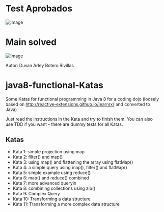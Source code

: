 # Test Aprobados
![image](https://user-images.githubusercontent.com/96325513/170425220-17a06e30-c255-4fbd-a4f4-c613c05a532b.png)

# Main solved
![image](https://user-images.githubusercontent.com/96325513/170425459-0e29c098-9981-4af0-98de-a8895fc1560f.png)

Autor: Duvan Arley Botero Rivillas

java8-functional-Katas
======================
Some Katas for functional programming in Java 8 for a coding dojo (loosely based on http://reactive-extensions.github.io/learnrx/ and converted to Java)

Just read the instructions in the Kata and try to finish them. You can also use TDD if you want - there are dummy tests for all Katas.

Katas
-----

* Kata 1: simple projection using map
* Kata 2: filter() and map()
* Kata 3: using map() and flattening the array using flatMap()
* Kata 4: a simple query using map(), filter() and flatMap()
* Kata 5: simple example using reduce()
* Kata 6: map() and reduce() combined
* Kata 7: more advanced queryin
* Kata 8: combining collections using zip()
* Kata 9: Complex Query
* Kata 10: Transforming a data structure
* Kata 11: Transforming a more complex data structure



